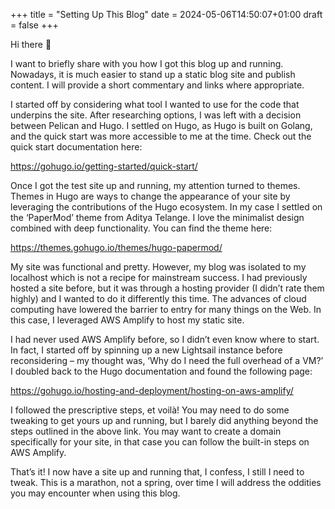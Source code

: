 +++
title = "Setting Up This Blog"
date = 2024-05-06T14:50:07+01:00
draft = false
+++

Hi there 👋

I want to briefly share with you how I got this blog up and running. Nowadays, it is much easier to stand up a static blog site and publish content. I will provide a short commentary and links where appropriate.

I started off by considering what tool I wanted to use for the code that underpins the site. After researching options, I was left with a decision between Pelican and Hugo. I settled on Hugo, as Hugo is built on Golang, and the quick start was more accessible to me at the time. Check out the quick start documentation here:

<https://gohugo.io/getting-started/quick-start/>

Once I got the test site up and running, my attention turned to themes. Themes in Hugo are ways to change the appearance of your site by leveraging the contributions of the Hugo ecosystem. In my case I settled on the ‘PaperMod’ theme from Aditya Telange. I love the minimalist design combined with deep functionality. You can find the theme here:

<https://themes.gohugo.io/themes/hugo-papermod/>

My site was functional and pretty. However, my blog was isolated to my localhost which is not a recipe for mainstream success. I had previously hosted a site before, but it was through a hosting provider (I didn’t rate them highly) and I wanted to do it differently this time. The advances of cloud computing have lowered the barrier to entry for many things on the Web. In this case, I leveraged AWS Amplify to host my static site.

I had never used AWS Amplify before, so I didn’t even know where to start. In fact, I started off by spinning up a new Lightsail instance before reconsidering – my thought was, ‘Why do I need the full overhead of a VM?’ I doubled back to the Hugo documentation and found the following page:

<https://gohugo.io/hosting-and-deployment/hosting-on-aws-amplify/>

I followed the prescriptive steps, et voilà! You may need to do some tweaking to get yours up and running, but I barely did anything beyond the steps outlined in the above link. You may want to create a domain specifically for your site, in that case you can follow the built-in steps on AWS Amplify.

That’s it! I now have a site up and running that, I confess, I still I need to tweak. This is a marathon, not a spring, over time I will address the oddities you may encounter when using this blog.

